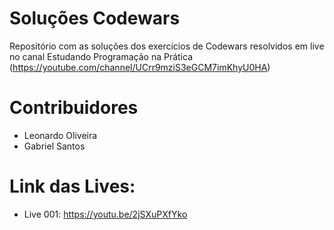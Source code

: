 # Soluções Codewars
Repositório com as soluções dos exercícios de Codewars resolvidos em live no canal Estudando Programação na Prática (https://youtube.com/channel/UCrr9mziS3eGCM7imKhyU0HA)

# Contribuidores 
- Leonardo Oliveira
- Gabriel Santos

# Link das Lives:
- Live 001: https://youtu.be/2jSXuPXfYko